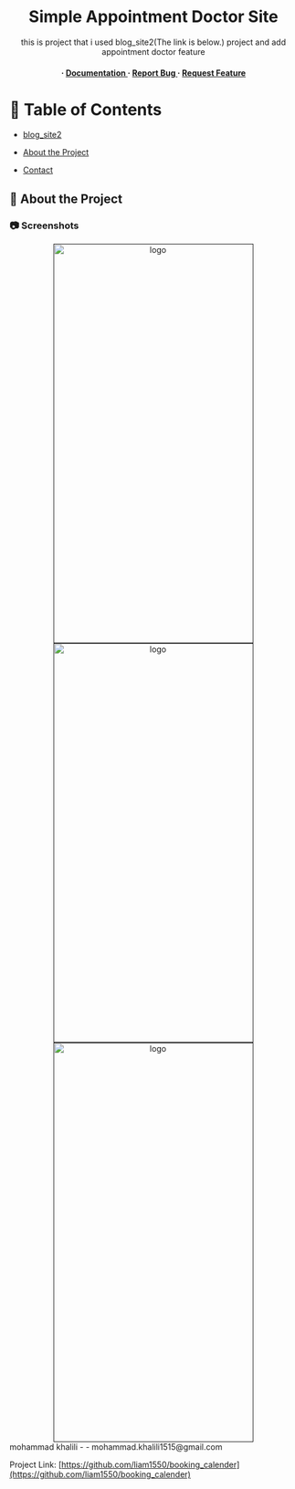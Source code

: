 <div align='center'>

<h1>Simple Appointment Doctor Site</h1>
<p>this is project that i used  blog_site2(The link is below.) project and add appointment doctor feature</p>

<h4> <span> · </span> <a href="https://github.com/m15kh10@gmail.com/booking_calender/blob/master/README.md"> Documentation </a> <span> · </span> <a href="https://github.com/m15kh10@gmail.com/booking_calender/issues"> Report Bug </a> <span> · </span> <a href="https://github.com/m15kh10@gmail.com/booking_calender/issues"> Request Feature </a> </h4>


</div>

# :notebook_with_decorative_cover: Table of Contents
-  [blog_site2](https://github.com/liam1550/blog_site2)
  
- [About the Project](#star2-about-the-project)
- [Contact](#handshake-contact)


## :star2: About the Project

### :camera: Screenshots
<div align="center"> <a href=""><img src=[https://github.com/liam1550/iot/blob/main/1.png](https://github.com/m15kh/booking_calender/blob/master/photo%20of%20project/1.png) alt="logo" width=350 height=700 /></a>
<a href=""><img src=https://github.com/liam1550/iot/blob/main/2.png alt="logo" width=350 height=700 /></a>
<a href=""><img src=https://github.com/liam1550/iot/blob/main/3.png alt="logo" width=350 height=700 /></a></div>
mohammad khalili - - mohammad.khalili1515@gmail.com

Project Link: [https://github.com/liam1550/booking_calender](https://github.com/liam1550/booking_calender)
